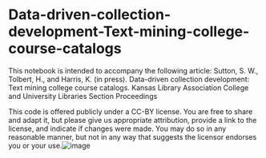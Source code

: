 # Data-driven-collection-development-Text-mining-college-course-catalogs
This notebook is intended to accompany the following article: Sutton, S. W., Tolbert, H., and Harris, K. (in press). Data-driven collection development: Text mining college course catalogs. Kansas Library Association College and University Libraries Section Proceedings

This code is offered publicly under a CC-BY license. You are free to share and adapt it, but please give us appropriate attribution, provide a link to the license, and indicate if changes were made. You may do so in any reasonable manner, but not in any way that suggests the licensor endorses you or your use.![image](https://github.com/user-attachments/assets/6306d22a-3758-42b5-8afd-75aa599588fc)
